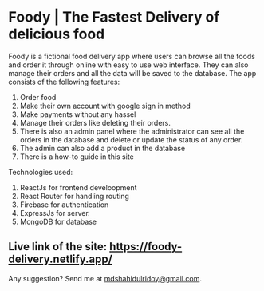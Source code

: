 # Foody | The Fastest Delivery of delicious food
Foody is a fictional food delivery app where users can browse all the foods and order it through online with easy to use web interface. They can also manage their orders and all the data will be saved to the database. The app consists of the following features: 
1. Order food
2. Make their own account with google sign in method
3. Make payments without any hassel
4. Manage their orders like deleting their orders.
5. There is also an admin panel where the administrator can see all the orders in the database and delete or update the status of any order.
6. The admin can also add a product in the database
7. There is a how-to guide in this site

Technologies used: 
1. ReactJs for frontend develoopment
2. React Router for handling routing
3. Firebase for authentication
4. ExpressJs for server.
5. MongoDB for database

## Live link of the site: https://foody-delivery.netlify.app/

Any suggestion? Send me at mdshahidulridoy@gmail.com.

